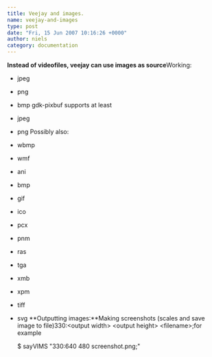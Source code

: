 ```yaml
---
title: Veejay and images.
name: veejay-and-images
type: post
date: "Fri, 15 Jun 2007 10:16:26 +0000"
author: niels
category: documentation
---
```

**Instead of videofiles, veejay can use images as source**Working:

* jpeg
* png
* bmp
gdk-pixbuf supports at least

* jpeg
* png
Possibly also:

* wbmp
* wmf
* ani
* bmp
* gif
* ico
* pcx
* pnm
* ras
* tga
* xmb
* xpm
* tiff
* svg
**Outputting images:**Making screenshots (scales and save image to file)330:&lt;output width&gt; &lt;output height&gt; &lt;filename&gt;;for example

    $ sayVIMS "330:640 480 screenshot.png;"

